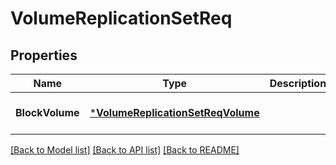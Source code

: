 # VolumeReplicationSetReq

## Properties
Name | Type | Description | Notes
------------ | ------------- | ------------- | -------------
**BlockVolume** | [***VolumeReplicationSetReqVolume**](VolumeReplicationSetReq_Volume.md) |  | [optional] [default to null]

[[Back to Model list]](../README.md#documentation-for-models) [[Back to API list]](../README.md#documentation-for-api-endpoints) [[Back to README]](../README.md)


